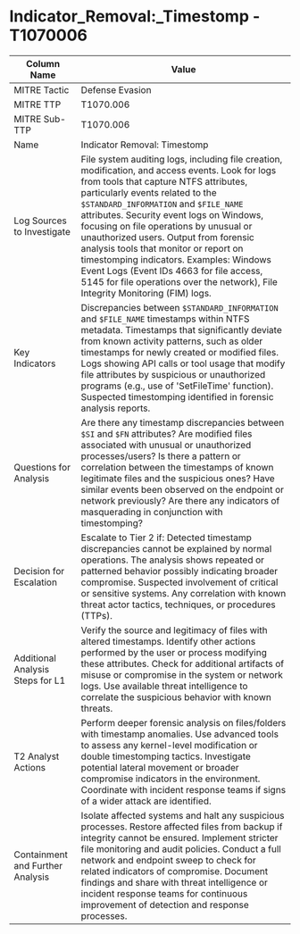 # Indicator_Removal:_Timestomp - T1070006

| Column Name | Value |
|-------------|-------|
| MITRE Tactic | Defense Evasion |
| MITRE TTP | T1070.006 |
| MITRE Sub-TTP | T1070.006 |
| Name | Indicator Removal: Timestomp |
| Log Sources to Investigate | File system auditing logs, including file creation, modification, and access events. Look for logs from tools that capture NTFS attributes, particularly events related to the `$STANDARD_INFORMATION` and `$FILE_NAME` attributes. Security event logs on Windows, focusing on file operations by unusual or unauthorized users. Output from forensic analysis tools that monitor or report on timestomping indicators. Examples: Windows Event Logs (Event IDs 4663 for file access, 5145 for file operations over the network), File Integrity Monitoring (FIM) logs. |
| Key Indicators | Discrepancies between `$STANDARD_INFORMATION` and `$FILE_NAME` timestamps within NTFS metadata. Timestamps that significantly deviate from known activity patterns, such as older timestamps for newly created or modified files. Logs showing API calls or tool usage that modify file attributes by suspicious or unauthorized programs (e.g., use of 'SetFileTime' function). Suspected timestomping identified in forensic analysis reports. |
| Questions for Analysis | Are there any timestamp discrepancies between `$SI` and `$FN` attributes? Are modified files associated with unusual or unauthorized processes/users? Is there a pattern or correlation between the timestamps of known legitimate files and the suspicious ones? Have similar events been observed on the endpoint or network previously? Are there any indicators of masquerading in conjunction with timestomping? |
| Decision for Escalation | Escalate to Tier 2 if: Detected timestamp discrepancies cannot be explained by normal operations. The analysis shows repeated or patterned behavior possibly indicating broader compromise. Suspected involvement of critical or sensitive systems. Any correlation with known threat actor tactics, techniques, or procedures (TTPs). |
| Additional Analysis Steps for L1 | Verify the source and legitimacy of files with altered timestamps. Identify other actions performed by the user or process modifying these attributes. Check for additional artifacts of misuse or compromise in the system or network logs. Use available threat intelligence to correlate the suspicious behavior with known threats. |
| T2 Analyst Actions | Perform deeper forensic analysis on files/folders with timestamp anomalies. Use advanced tools to assess any kernel-level modification or double timestomping tactics. Investigate potential lateral movement or broader compromise indicators in the environment. Coordinate with incident response teams if signs of a wider attack are identified. |
| Containment and Further Analysis | Isolate affected systems and halt any suspicious processes. Restore affected files from backup if integrity cannot be ensured. Implement stricter file monitoring and audit policies. Conduct a full network and endpoint sweep to check for related indicators of compromise. Document findings and share with threat intelligence or incident response teams for continuous improvement of detection and response processes. |
